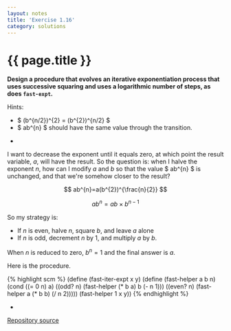 ```yaml
---
layout: notes
title: 'Exercise 1.16'
category: solutions
---
```


# {{ page.title }}

**Design a procedure that evolves an iterative exponentiation process that uses successive squaring and uses a logarithmic number of steps, as does `fast-expt`.**

Hints:

* $ (b^{n/2})^{2} = (b^{2})^{n/2} $
* $ ab^{n} $ should have the same value through the transition.

-

I want to decrease the exponent until it equals zero, at which point the result variable, _a_, will have the result. So the question is: when I halve the exponent _n_, how can I modify _a_ and _b_ so that the value $ ab^{n} $ is unchanged, and that we're somehow closer to the result?

$$ ab^{n}=a(b^{2})^{\frac{n}{2}} $$

$$ ab^{n} = ab \times b^{n-1} $$

So my strategy is:

* If _n_ is even, halve _n_, square _b_, and leave _a_ alone
* If _n_ is odd, decrement _n_ by 1, and multiply _a_ by _b_.

When _n_ is reduced to zero, $b^{n} = 1$ and the final answer is _a_.

Here is the procedure.

{% highlight scm %}
(define (fast-iter-expt x y)
  (define (fast-helper a b n)
    (cond ((= 0 n) a)
          ((odd? n) (fast-helper (* b a) b (- n 1)))
          ((even? n) (fast-helper a (* b b) (/ n 2)))))
  (fast-helper 1 x y))
{% endhighlight %}

-

[Repository source](https://github.com/brokaw/sicp-study/blob/master/exercises/exer_1-16.scm)
